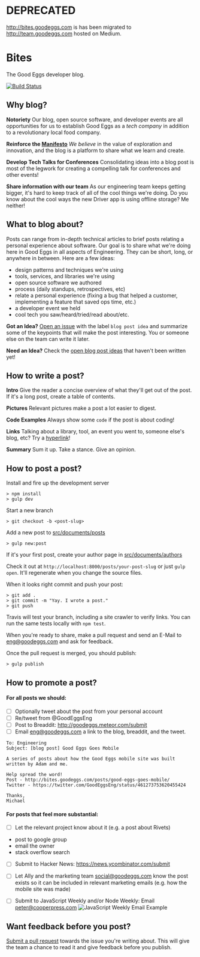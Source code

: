 # DEPRECATED

http://bites.goodeggs.com is has been migrated to http://team.goodeggs.com hosted on Medium.


# Bites
The Good Eggs developer blog.

[![Build Status](http://img.shields.io/travis/goodeggs/bites.svg?style=flat-square)](https://travis-ci.org/goodeggs/bites)

Why blog?
---------

**Notoriety**
Our blog, open source software, and developer events are all opportunities for us
to establish Good Eggs as a _tech company_ in addition to a revolutionary local food company.

**Reinforce the [Manifesto](https://github.com/goodeggs/bites/blob/master/src/documents/posts/2014-02-25-manifesto.html.md#we-believe)**
_We believe_ in the value of exploration and innovation, and the blog is a platform to share what we learn and create.

**Develop Tech Talks for Conferences**
Consolidating ideas into a blog post is most of the legwork for creating a compelling talk for conferences and other events!

**Share information with our team**
As our engineering team keeps getting bigger, it's hard to keep track of all of the cool things we're doing. Do you know about the cool ways the new Driver app is using offline storage? Me neither!

What to blog about?
-------------------
Posts can range from in-depth technical articles to brief posts relating a personal experience about software. Our goal is to share what we're doing here in Good Eggs in all aspects of Engineering. They can be short, long, or anywhere in between. Here are a few ideas:

* design patterns and techniques we're using
* tools, services, and libraries we're using
* open source software we authored
* process (daily standups, retrospectives, etc)
* relate a personal experience (fixing a bug that helped a customer, implementing a feature that saved ops time, etc.)
* a developer event we held
* cool tech you saw/heard/tried/read about/etc.


**Got an Idea?**
[Open an issue](https://github.com/goodeggs/bites/issues/new) with the label `blog post idea` and summarize some of the keypoints that will make the post interesting. You or someone else on the team can write it later.

**Need an Idea?**
Check the [open blog post ideas](https://github.com/goodeggs/bites/issues?labels=blog+post+idea&state=open) that haven't been written yet!

How to write a post?
--------------------

**Intro**
Give the reader a concise overview of what they'll get out of the post. If it's a long post, create a table of contents.

**Pictures**
Relevant pictures make a post a lot easier to digest.

**Code Examples**
Always show some `code` if the post is about coding!

**Links**
Talking about a library, tool, an event you went to, someone else's blog, etc? Try a [hyperlink](http://en.wikipedia.org/wiki/Hyperlink)!

**Summary**
Sum it up. Take a stance. Give an opinion.

How to post a post?
-------------------
Install and fire up the development server

    > npm install
    > gulp dev

Start a new branch

    > git checkout -b <post-slug>

Add a new post to [src/documents/posts](https://github.com/goodeggs/bites/tree/master/src/documents/posts)

    > gulp new:post

If it's your first post, create your author page in [src/documents/authors](https://github.com/goodeggs/bites/tree/master/src/documents/authors)

Check it out at `http://localhost:8000/posts/your-post-slug` or just `gulp open`.  It'll regenerate when you change the source files.

When it looks right commit and push your post:

    > git add .
    > git commit -m "Yay. I wrote a post."
    > git push

Travis will test your branch, including a site crawler to verify links.  You can run the same tests locally with `npm test`.

When you're ready to share, make a pull request and send an E-Mail to [eng@goodeggs.com](mailto:eng@goodeggs.com) and ask for feedback.

Once the pull request is merged, you should publish:

    > gulp publish

How to promote a post?
----------------------

#### For all posts we should:

* [ ] Optionally tweet about the post from your personal account
* [ ] Re/tweet from @GoodEggsEng
* [ ] Post to Breaddit: http://goodeggs.meteor.com/submit
* [ ] Email <eng@goodeggs.com> a link to the blog, breaddit, and the tweet.
```
To: Engineering
Subject: [blog post] Good Eggs Goes Mobile

A series of posts about how the Good Eggs mobile site was built written by Adam and me.

Help spread the word!
Post - http://bites.goodeggs.com/posts/good-eggs-goes-mobile/
Twitter - https://twitter.com/GoodEggsEng/status/461273753620455424

Thanks,
Michael
```

#### For posts that feel more substantial:

* [ ] Let the relevant project know about it (e.g. a post about Rivets)
 - post to google group
 - email the owner
 - stack overflow search
* [ ] Submit to Hacker News: https://news.ycombinator.com/submit
* [ ] Let Ally and the marketing team <social@goodeggs.com> know the post exists so it can be included in relevant marketing emails (e.g. how the mobile site was made)
* [ ] Submit to JavaScript Weekly and/or Node Weekly: Email <peter@cooperpress.com>
![JavaScript Weekly Email Example](https://raw.githubusercontent.com/goodeggs/bites/master/src/files/images/javascript-weekly-example.png)


Want feedback before you post?
-----------------------
[Submit a pull request](https://github.com/goodeggs/bites/compare/) towards the issue you're writing about. This will give the team a chance to read it and give feedback before you publish.
